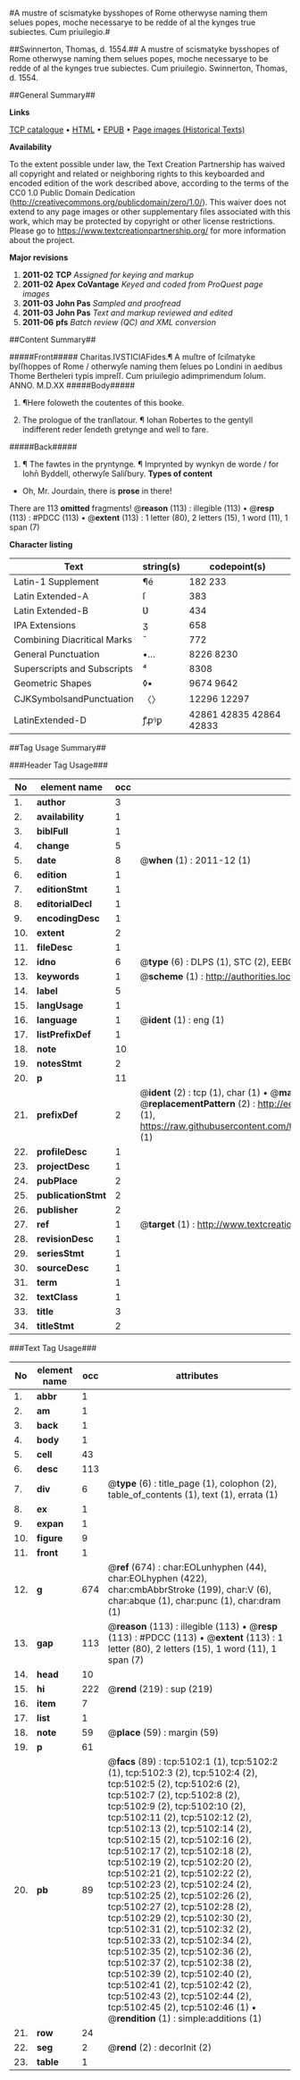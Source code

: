 #A mustre of scismatyke bysshopes of Rome otherwyse naming them selues popes, moche necessarye to be redde of al the kynges true subiectes. Cum priuilegio.#

##Swinnerton, Thomas, d. 1554.##
A mustre of scismatyke bysshopes of Rome otherwyse naming them selues popes, moche necessarye to be redde of al the kynges true subiectes. Cum priuilegio.
Swinnerton, Thomas, d. 1554.

##General Summary##

**Links**

[TCP catalogue](http://www.ota.ox.ac.uk/tcp/)  • 
[HTML](http://tei.it.ox.ac.uk/tcp/Texts-HTML/free/A13/A13255.html)  • 
[EPUB](http://tei.it.ox.ac.uk/tcp/Texts-EPUB/free/A13/A13255.epub) • 
[Page images (Historical Texts)](https://historicaltexts.jisc.ac.uk/eebo-99840583e)

**Availability**

To the extent possible under law, the Text Creation Partnership has waived all copyright and related or neighboring rights to this keyboarded and encoded edition of the work described above, according to the terms of the CC0 1.0 Public Domain Dedication (http://creativecommons.org/publicdomain/zero/1.0/). This waiver does not extend to any page images or other supplementary files associated with this work, which may be protected by copyright or other license restrictions. Please go to https://www.textcreationpartnership.org/ for more information about the project.

**Major revisions**

1. __2011-02__ __TCP__ *Assigned for keying and markup*
1. __2011-02__ __Apex CoVantage__ *Keyed and coded from ProQuest page images*
1. __2011-03__ __John Pas__ *Sampled and proofread*
1. __2011-03__ __John Pas__ *Text and markup reviewed and edited*
1. __2011-06__ __pfs__ *Batch review (QC) and XML conversion*

##Content Summary##

#####Front#####
Charitas.IVSTICIAFides.¶ A muſtre of ſciſmatyke byſſhoppes of Rome / otherwyſe naming them ſelues po
Londini in aedibus Thome Bertheleri typis impreſſ. Cum priuilegio adimprimendum ſolum. ANNO. M.D.XX
#####Body#####

1. ¶Here foloweth the coutentes of this booke.

1. The prologue of the tranſlatour. ¶ Iohan Robertes to the gentyll indifferent reder ſendeth gretynge and well to fare.

#####Back#####

1. ¶ The fawtes in the pryntynge.
¶ Imprynted by wynkyn de worde / for Iohn̄ Byddell, otherwyſe Saliſbury.
**Types of content**

  * Oh, Mr. Jourdain, there is **prose** in there!

There are 113 **omitted** fragments! 
 @__reason__ (113) : illegible (113)  •  @__resp__ (113) : #PDCC (113)  •  @__extent__ (113) : 1 letter (80), 2 letters (15), 1 word (11), 1 span (7)

**Character listing**


|Text|string(s)|codepoint(s)|
|---|---|---|
|Latin-1 Supplement|¶é|182 233|
|Latin Extended-A|ſ|383|
|Latin Extended-B|Ʋ|434|
|IPA  Extensions|ʒ|658|
|Combining             Diacritical Marks|̄|772|
|General Punctuation|•…|8226 8230|
|Superscripts             and Subscripts|⁴|8308|
|Geometric Shapes|◊▪|9674 9642|
|CJKSymbolsandPunctuation|〈〉|12296 12297|
|LatinExtended-D|ꝭꝓꝰꝑ|42861 42835 42864 42833|

##Tag Usage Summary##

###Header Tag Usage###

|No|element name|occ|attributes|
|---|---|---|---|
|1.|__author__|3||
|2.|__availability__|1||
|3.|__biblFull__|1||
|4.|__change__|5||
|5.|__date__|8| @__when__ (1) : 2011-12 (1)|
|6.|__edition__|1||
|7.|__editionStmt__|1||
|8.|__editorialDecl__|1||
|9.|__encodingDesc__|1||
|10.|__extent__|2||
|11.|__fileDesc__|1||
|12.|__idno__|6| @__type__ (6) : DLPS (1), STC (2), EEBO-CITATION (1), PROQUEST (1), VID (1)|
|13.|__keywords__|1| @__scheme__ (1) : http://authorities.loc.gov/ (1)|
|14.|__label__|5||
|15.|__langUsage__|1||
|16.|__language__|1| @__ident__ (1) : eng (1)|
|17.|__listPrefixDef__|1||
|18.|__note__|10||
|19.|__notesStmt__|2||
|20.|__p__|11||
|21.|__prefixDef__|2| @__ident__ (2) : tcp (1), char (1)  •  @__matchPattern__ (2) : ([0-9\-]+):([0-9IVX]+) (1), (.+) (1)  •  @__replacementPattern__ (2) : http://eebo.chadwyck.com/downloadtiff?vid=$1&page=$2 (1), https://raw.githubusercontent.com/textcreationpartnership/Texts/master/tcpchars.xml#$1 (1)|
|22.|__profileDesc__|1||
|23.|__projectDesc__|1||
|24.|__pubPlace__|2||
|25.|__publicationStmt__|2||
|26.|__publisher__|2||
|27.|__ref__|1| @__target__ (1) : http://www.textcreationpartnership.org/docs/. (1)|
|28.|__revisionDesc__|1||
|29.|__seriesStmt__|1||
|30.|__sourceDesc__|1||
|31.|__term__|1||
|32.|__textClass__|1||
|33.|__title__|3||
|34.|__titleStmt__|2||


###Text Tag Usage###

|No|element name|occ|attributes|
|---|---|---|---|
|1.|__abbr__|1||
|2.|__am__|1||
|3.|__back__|1||
|4.|__body__|1||
|5.|__cell__|43||
|6.|__desc__|113||
|7.|__div__|6| @__type__ (6) : title_page (1), colophon (2), table_of_contents (1), text (1), errata (1)|
|8.|__ex__|1||
|9.|__expan__|1||
|10.|__figure__|9||
|11.|__front__|1||
|12.|__g__|674| @__ref__ (674) : char:EOLunhyphen (44), char:EOLhyphen (422), char:cmbAbbrStroke (199), char:V (6), char:abque (1), char:punc (1), char:dram (1)|
|13.|__gap__|113| @__reason__ (113) : illegible (113)  •  @__resp__ (113) : #PDCC (113)  •  @__extent__ (113) : 1 letter (80), 2 letters (15), 1 word (11), 1 span (7)|
|14.|__head__|10||
|15.|__hi__|222| @__rend__ (219) : sup (219)|
|16.|__item__|7||
|17.|__list__|1||
|18.|__note__|59| @__place__ (59) : margin (59)|
|19.|__p__|61||
|20.|__pb__|89| @__facs__ (89) : tcp:5102:1 (1), tcp:5102:2 (1), tcp:5102:3 (2), tcp:5102:4 (2), tcp:5102:5 (2), tcp:5102:6 (2), tcp:5102:7 (2), tcp:5102:8 (2), tcp:5102:9 (2), tcp:5102:10 (2), tcp:5102:11 (2), tcp:5102:12 (2), tcp:5102:13 (2), tcp:5102:14 (2), tcp:5102:15 (2), tcp:5102:16 (2), tcp:5102:17 (2), tcp:5102:18 (2), tcp:5102:19 (2), tcp:5102:20 (2), tcp:5102:21 (2), tcp:5102:22 (2), tcp:5102:23 (2), tcp:5102:24 (2), tcp:5102:25 (2), tcp:5102:26 (2), tcp:5102:27 (2), tcp:5102:28 (2), tcp:5102:29 (2), tcp:5102:30 (2), tcp:5102:31 (2), tcp:5102:32 (2), tcp:5102:33 (2), tcp:5102:34 (2), tcp:5102:35 (2), tcp:5102:36 (2), tcp:5102:37 (2), tcp:5102:38 (2), tcp:5102:39 (2), tcp:5102:40 (2), tcp:5102:41 (2), tcp:5102:42 (2), tcp:5102:43 (2), tcp:5102:44 (2), tcp:5102:45 (2), tcp:5102:46 (1)  •  @__rendition__ (1) : simple:additions (1)|
|21.|__row__|24||
|22.|__seg__|2| @__rend__ (2) : decorInit (2)|
|23.|__table__|1||
